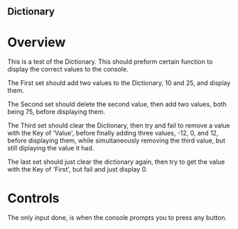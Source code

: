 ## Dictionary
# Overview
This is a test of the Dictionary. This should preform certain function to display the correct values to the console.

The First set should add two values to the Dictionary, 10 and 25, and display them.

The Second set should delete the second value, then add two values, both being 75, before displaying them.

The Third set should clear the Dictionary, then try and fail to remove a value with the Key of 'Value', before finally adding three values, -12, 0, and 12, before displaying them, while simultaneously removing the third value, but still diplaying the value it had.

The last set should just clear the dictionary again, then try to get the value with the Key of 'First', but fail and just display 0.

# Controls
The only input done, is when the console prompts you to press any button.
